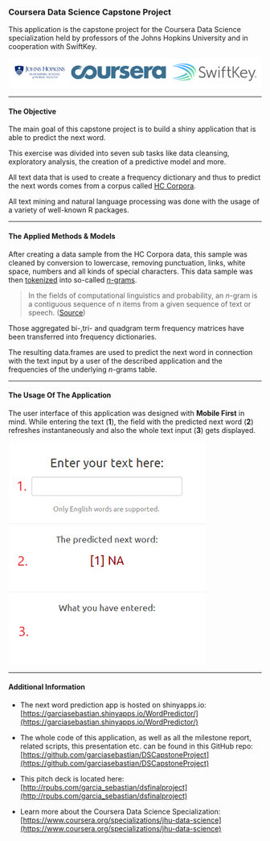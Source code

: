 ### Coursera Data Science Capstone Project


This application is the capstone project for the Coursera Data Science specialization held by professors of the Johns Hopkins University and in cooperation with SwiftKey.

![SwiftKey, Bloomberg & Coursera Logo](AppPresentation/logos.png)

******

#### The Objective

The main goal of this capstone project is to build a shiny application that is able to predict the next word. 

This exercise was divided into seven sub tasks like data cleansing, exploratory analysis, the creation of a predictive model and more.

All text data that is used to create a frequency dictionary and thus to predict the next words comes from a corpus called [HC Corpora](https://web-beta.archive.org/web/20160930083655/http://www.corpora.heliohost.org/aboutcorpus.html). 

All text mining and natural language processing was done with the usage of a variety of well-known R packages.

******

#### The Applied Methods & Models

After creating a data sample from the HC Corpora data, this sample was cleaned by conversion to lowercase, removing punctuation, links, white space, numbers and all kinds of special characters.
This data sample was then [tokenized](http://en.wikipedia.org/wiki/Tokenization_%28lexical_analysis%29) into so-called [*n*-grams](http://en.wikipedia.org/wiki/N-gram). 
> In the fields of computational linguistics and probability, an *n*-gram is a contiguous sequence of n items from a given sequence of text or speech. ([Source](http://en.wikipedia.org/wiki/N-gram))


Those aggregated bi-,tri- and quadgram term frequency matrices have been transferred into frequency dictionaries.

The resulting data.frames are used to predict the next word in connection with the text input by a user of the described application and the frequencies of the underlying *n*-grams table.

******

#### The Usage Of The Application


The user interface of this application was designed with **Mobile First** in mind. While entering the text (**1**), the field with the predicted next word (**2**) refreshes instantaneously and  also the whole text input (**3**) gets displayed.

![Application Screenshot](AppPresentation/app-screenshot.png)

******

#### Additional Information


* The next word prediction app is hosted on shinyapps.io: [https://garciasebastian.shinyapps.io/WordPredictor/](https://garciasebastian.shinyapps.io/WordPredictor/)

* The whole code of this application, as well as all the milestone report, related scripts, this presentation  etc. can be found in this GitHub repo: [https://github.com/garciasebastian/DSCapstoneProject](https://github.com/garciasebastian/DSCapstoneProject)

* This pitch deck is located here: [http://rpubs.com/garcia_sebastian/dsfinalproject](http://rpubs.com/garcia_sebastian/dsfinalproject)

* Learn more about the Coursera Data Science Specialization: [https://www.coursera.org/specializations/jhu-data-science](https://www.coursera.org/specializations/jhu-data-science)

